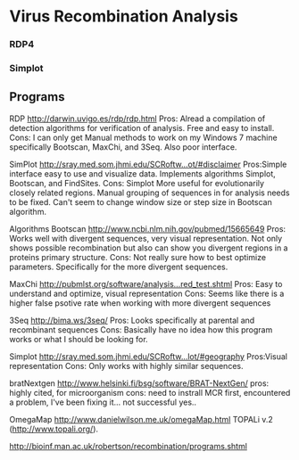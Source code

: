 # Virus Recombination Analysis

### RDP4


### Simplot






## Programs
RDP
http://darwin.uvigo.es/rdp/rdp.html
Pros: Alread a compilation of detection algorithms for verification of analysis. Free and easy to install.
Cons: I can only get Manual methods to work on my Windows 7 machine specifically Bootscan, MaxChi, and 3Seq. Also poor interface.

SimPlot
http://sray.med.som.jhmi.edu/SCRoftw...ot/#disclaimer
Pros:Simple interface easy to use and visualize data. Implements algorithms Simplot, Bootscan, and FindSites.
Cons: Simplot More useful for evolutionarily closely related regions. Manual grouping of sequences in for analysis needs to be fixed. Can't seem to change window size or step size in Bootscan algorithm.

Algorithms
Bootscan
http://www.ncbi.nlm.nih.gov/pubmed/15665649
Pros: Works well with divergent sequences, very visual representation. Not only shows possible recombination but also can show you divergent regions in a proteins primary structure.
Cons: Not really sure how to best optimize parameters. Specifically for the more divergent sequences.

MaxChi
http://pubmlst.org/software/analysis...red_test.shtml
Pros: Easy to understand and optimize, visual representation
Cons: Seems like there is a higher false psotive rate when working with more divergent sequences

3Seq
http://bima.ws/3seq/
Pros: Looks specifically at parental and recombinant sequences
Cons: Basically have no idea how this program works or what I should be looking for.

Simplot
http://sray.med.som.jhmi.edu/SCRoftw...lot/#geography
Pros:Visual representation
Cons: Only works with highly similar sequences.

bratNextgen
http://www.helsinki.fi/bsg/software/BRAT-NextGen/
pros: highly cited, for microorganism
cons: need to instrall MCR first, encountered a problem, I've been fixing it... not successful yes..


OmegaMap http://www.danielwilson.me.uk/omegaMap.html
TOPALi v.2 (http://www.topali.org/).


http://bioinf.man.ac.uk/robertson/recombination/programs.shtml
